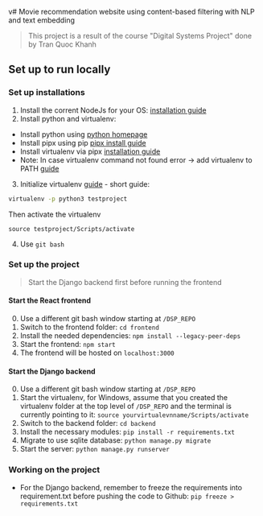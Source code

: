 v# Movie recommendation website using content-based filtering with NLP and text embedding

> This project is a result of the course "Digital Systems Project" done by Tran Quoc Khanh

## Set up to run locally

### Set up installations
1. Install the corrent NodeJs for your OS: [installation guide](https://nodejs.org/en/download/)
2. Install python and virtualenv:
- Install python using [python homepage](https://www.python.org/downloads/)
- Install pipx using pip [pipx install guide](https://pypi.org/project/pipx)
- Install virtualenv via pipx [installation guide](https://virtualenv.pypa.io/en/latest/installation.html)
- Note: In case virtualenv command not found error -> add virtualenv to PATH [guide](https://www.java.com/en/download/help/path.html)
3. Initialize virtualenv [guide](https://pythonbasics.org/virtualenv/) - short guide:
```bash
virtualenv -p python3 testproject
```
Then activate the virtualenv

```
source testproject/Scripts/activate
```

4. Use `git bash`

### Set up the project

> Start the Django backend first before running the frontend

#### Start the React frontend
0. Use a different git bash window starting at `/DSP_REPO`
1. Switch to the frontend folder: `cd frontend`
2. Install the needed dependencies: `npm install --legacy-peer-deps`
3. Start the frontend: `npm start`
4. The frontend will be hosted on `localhost:3000`

#### Start the Django backend
0. Use a different git bash window starting at `/DSP_REPO`
1. Start the virtualenv, for Windows, assume that you created the virtualenv folder at the top level of `/DSP_REPO` and the terminal is currently pointing to it: `source yourvirtualevnname/Scripts/activate`
2. Switch to the backend folder: `cd backend`
3. Install the necessary modules: `pip install -r requirements.txt`
4. Migrate to use sqlite database: `python manage.py migrate`
5. Start the server: `python manage.py runserver`

### Working on the project
- For the Django backend, remember to freeze the requirements into requirement.txt before pushing the code to Github: `pip freeze > requirements.txt`




